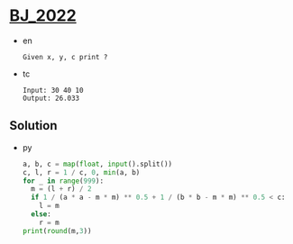 # [BJ_2022](https://acmicpc.net/problem/2022)

* en

  ```en
  Given x, y, c print ?
  ```

* tc

  ```tc
  Input: 30 40 10
  Output: 26.033
  ```

## Solution

* py

  ```py
  a, b, c = map(float, input().split())
  c, l, r = 1 / c, 0, min(a, b)
  for _ in range(999):
    m = (l + r) / 2
    if 1 / (a * a - m * m) ** 0.5 + 1 / (b * b - m * m) ** 0.5 < c:
      l = m
    else:
      r = m
  print(round(m,3))
  ```
